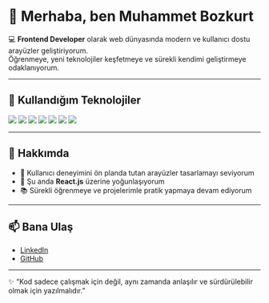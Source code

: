 # 👋 Merhaba, ben Muhammet Bozkurt  

💻 **Frontend Developer** olarak web dünyasında modern ve kullanıcı dostu arayüzler geliştiriyorum.  
Öğrenmeye, yeni teknolojiler keşfetmeye ve sürekli kendimi geliştirmeye odaklanıyorum.  

---

## 🚀 Kullandığım Teknolojiler
<p>
  <img src="https://img.shields.io/badge/HTML5-E34F26?style=for-the-badge&logo=html5&logoColor=white" />
  <img src="https://img.shields.io/badge/CSS3-1572B6?style=for-the-badge&logo=css3&logoColor=white" />
  <img src="https://img.shields.io/badge/JavaScript-F7DF1E?style=for-the-badge&logo=javascript&logoColor=black" />
  <img src="https://img.shields.io/badge/Sass-CC6699?style=for-the-badge&logo=sass&logoColor=white" />
  <img src="https://img.shields.io/badge/Bootstrap-7952B3?style=for-the-badge&logo=bootstrap&logoColor=white" />
  <img src="https://img.shields.io/badge/React-61DAFB?style=for-the-badge&logo=react&logoColor=black" />
  <img src="https://img.shields.io/badge/Git-F05032?style=for-the-badge&logo=git&logoColor=white" />
</p>

---

## 📌 Hakkımda
- 🎯 Kullanıcı deneyimini ön planda tutan arayüzler tasarlamayı seviyorum  
- 🌱 Şu anda **React.js** üzerine yoğunlaşıyorum  
- 📚 Sürekli öğrenmeye ve projelerimle pratik yapmaya devam ediyorum  

---

## 📫 Bana Ulaş
- [LinkedIn](https://www.linkedin.com/in/muhammet-bozkurt-294867381/)  
- [GitHub](https://github.com/MBozkurt0)  

---

✨ “Kod sadece çalışmak için değil, aynı zamanda anlaşılır ve sürdürülebilir olmak için yazılmalıdır.”
